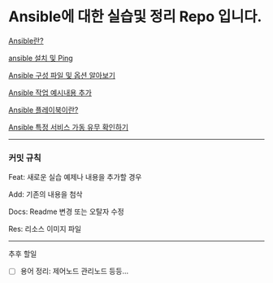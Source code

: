 # Ansible에 대한 실습및 정리 Repo 입니다.

[Ansible란?](https://github.com/C0deWave/ansible_study/blob/master/Docs/Ansible란.md)

[ansible 설치 및 Ping](https://github.com/C0deWave/ansible_study/blob/master/Docs/ansible%EC%84%A4%EC%B9%98.md)

[Ansible 구성 파일 및 옵션 알아보기](https://github.com/C0deWave/ansible_study/blob/master/Docs/ansible%20%EA%B5%AC%EC%84%B1%ED%8C%8C%EC%9D%BC.md)

[Ansible 작업 예시내용 추가](https://github.com/C0deWave/ansible_study/blob/master/Docs/ansible%EB%A5%BC%20%ED%99%9C%EC%9A%A9%ED%95%9C%20%EC%9E%91%EC%97%85.md)

[Ansible 플레이북이란?](https://github.com/C0deWave/ansible_study/blob/master/Docs/ansible%20%ED%94%8C%EB%A0%88%EC%9D%B4%EB%B6%81.md)

[Ansible 특정 서비스 가동 유무 확인하기](https://github.com/C0deWave/ansible_study/blob/master/Docs/%ED%8A%B9%EC%A0%95%EC%84%9C%EB%B9%84%EC%8A%A4%20%EA%B0%80%EB%8F%99%20%EC%9C%A0%EB%AC%B4%20%ED%99%95%EC%9D%B8%ED%95%98%EA%B8%B0.md)

----

### 커밋 규칙

Feat: 새로운 실습 예제나 내용을 추가할 경우

Add: 기존의 내용을 첨삭

Docs: Readme 변경 또는 오탈자 수정

Res: 리소스 이미지 파일

---

추후 할일

- [ ] 용어 정리: 제어노드 관리노드 등등...  